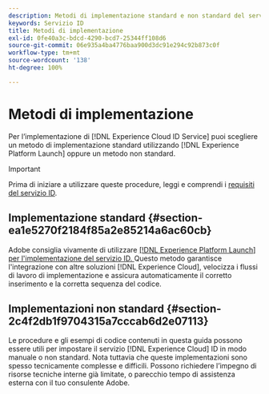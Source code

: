 ```yaml
---
description: Metodi di implementazione standard e non standard del servizio Experience Cloud Identity.
keywords: Servizio ID
title: Metodi di implementazione
exl-id: 0fe40a3c-bdcd-4290-bcd7-25344ff108d6
source-git-commit: 06e935a4ba4776baa900d3dc91e294c92b873c0f
workflow-type: tm+mt
source-wordcount: '138'
ht-degree: 100%

---
```


# Metodi di implementazione

Per l’implementazione di [!DNL Experience Cloud ID Service] puoi scegliere un metodo di implementazione standard utilizzando [!DNL Experience Platform Launch] oppure un metodo non standard.

>[!IMPORTANT]
>
>Prima di iniziare a utilizzare queste procedure, leggi e comprendi i [requisiti del servizio ID](../reference/requirements.md).

## Implementazione standard {#section-ea1e5270f2184f85a2e85214a6ac60cb}

Adobe consiglia vivamente di utilizzare [[!DNL Experience Platform Launch] per l&#39;implementazione del servizio ID. ](https://docs.adobe.com/content/help/it-IT/launch/using/implement/solutions/idservice-save.html) Questo metodo garantisce l&#39;integrazione con altre soluzioni [!DNL Experience Cloud], velocizza i flussi di lavoro di implementazione e assicura automaticamente il corretto inserimento e la corretta sequenza del codice.

## Implementazioni non standard {#section-2c4f2db1f9704315a7cccab6d2e07113}

Le procedure e gli esempi di codice contenuti in questa guida possono essere utili per impostare il servizio [!DNL Experience Cloud] ID in modo manuale o non standard. Nota tuttavia che queste implementazioni sono spesso tecnicamente complesse e difficili. Possono richiedere l’impegno di risorse tecniche interne già limitate, o parecchio tempo di assistenza esterna con il tuo consulente Adobe.
